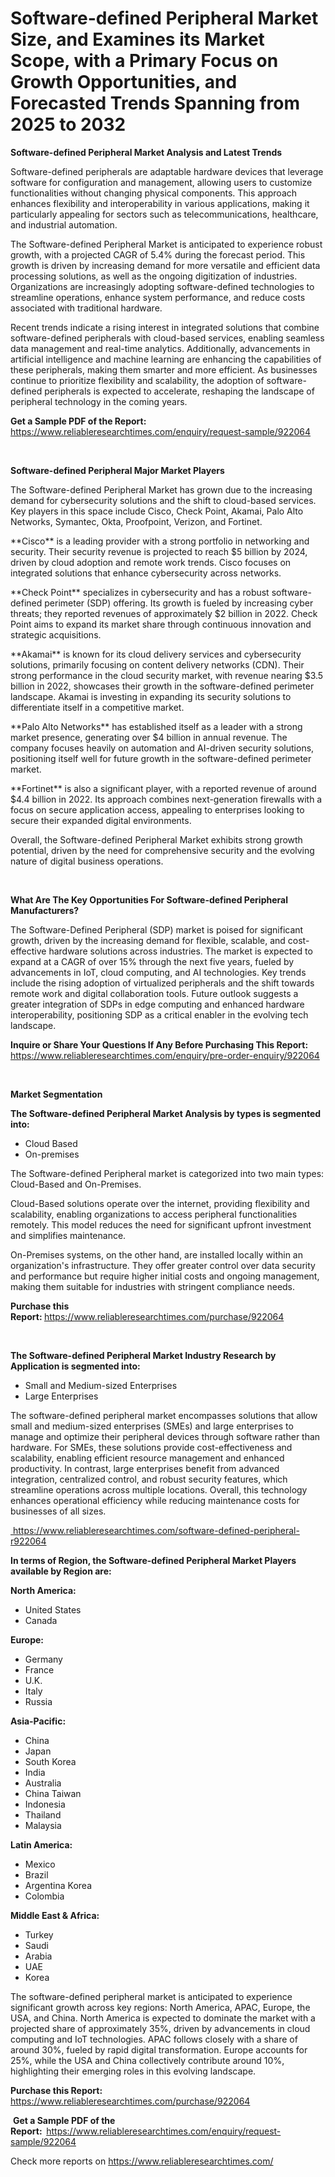<p><h1>Software-defined Peripheral Market Size, and Examines its Market Scope, with a Primary Focus on Growth Opportunities, and Forecasted Trends Spanning from 2025 to 2032</h1></p><p><strong>Software-defined Peripheral Market Analysis and Latest Trends</strong></p>
<p><p>Software-defined peripherals are adaptable hardware devices that leverage software for configuration and management, allowing users to customize functionalities without changing physical components. This approach enhances flexibility and interoperability in various applications, making it particularly appealing for sectors such as telecommunications, healthcare, and industrial automation.</p><p>The Software-defined Peripheral Market is anticipated to experience robust growth, with a projected CAGR of 5.4% during the forecast period. This growth is driven by increasing demand for more versatile and efficient data processing solutions, as well as the ongoing digitization of industries. Organizations are increasingly adopting software-defined technologies to streamline operations, enhance system performance, and reduce costs associated with traditional hardware.</p><p>Recent trends indicate a rising interest in integrated solutions that combine software-defined peripherals with cloud-based services, enabling seamless data management and real-time analytics. Additionally, advancements in artificial intelligence and machine learning are enhancing the capabilities of these peripherals, making them smarter and more efficient. As businesses continue to prioritize flexibility and scalability, the adoption of software-defined peripherals is expected to accelerate, reshaping the landscape of peripheral technology in the coming years.</p></p>
<p><strong>Get a Sample PDF of the Report:&nbsp;</strong> <a href="https://www.reliableresearchtimes.com/enquiry/request-sample/922064?utm_campaign=3011&utm_medium=2&utm_source=Github&utm_content=ia&utm_term=11032025&utm_id=software-defined-peripheral">https://www.reliableresearchtimes.com/enquiry/request-sample/922064</a></p>
<p>&nbsp;</p>
<p><strong>Software-defined Peripheral Major Market Players</strong></p>
<p><p>The Software-defined Peripheral Market has grown due to the increasing demand for cybersecurity solutions and the shift to cloud-based services. Key players in this space include Cisco, Check Point, Akamai, Palo Alto Networks, Symantec, Okta, Proofpoint, Verizon, and Fortinet. </p><p>**Cisco** is a leading provider with a strong portfolio in networking and security. Their security revenue is projected to reach $5 billion by 2024, driven by cloud adoption and remote work trends. Cisco focuses on integrated solutions that enhance cybersecurity across networks.</p><p>**Check Point** specializes in cybersecurity and has a robust software-defined perimeter (SDP) offering. Its growth is fueled by increasing cyber threats; they reported revenues of approximately $2 billion in 2022. Check Point aims to expand its market share through continuous innovation and strategic acquisitions.</p><p>**Akamai** is known for its cloud delivery services and cybersecurity solutions, primarily focusing on content delivery networks (CDN). Their strong performance in the cloud security market, with revenue nearing $3.5 billion in 2022, showcases their growth in the software-defined perimeter landscape. Akamai is investing in expanding its security solutions to differentiate itself in a competitive market.</p><p>**Palo Alto Networks** has established itself as a leader with a strong market presence, generating over $4 billion in annual revenue. The company focuses heavily on automation and AI-driven security solutions, positioning itself well for future growth in the software-defined perimeter market.</p><p>**Fortinet** is also a significant player, with a reported revenue of around $4.4 billion in 2022. Its approach combines next-generation firewalls with a focus on secure application access, appealing to enterprises looking to secure their expanded digital environments.</p><p>Overall, the Software-defined Peripheral Market exhibits strong growth potential, driven by the need for comprehensive security and the evolving nature of digital business operations.</p></p>
<p>&nbsp;</p>
<p><strong>What Are The Key Opportunities For Software-defined Peripheral Manufacturers?</strong></p>
<p><p>The Software-Defined Peripheral (SDP) market is poised for significant growth, driven by the increasing demand for flexible, scalable, and cost-effective hardware solutions across industries. The market is expected to expand at a CAGR of over 15% through the next five years, fueled by advancements in IoT, cloud computing, and AI technologies. Key trends include the rising adoption of virtualized peripherals and the shift towards remote work and digital collaboration tools. Future outlook suggests a greater integration of SDPs in edge computing and enhanced hardware interoperability, positioning SDP as a critical enabler in the evolving tech landscape.</p></p>
<p><strong>Inquire or Share Your Questions If Any Before Purchasing This Report:</strong> <a href="https://www.reliableresearchtimes.com/enquiry/pre-order-enquiry/922064?utm_campaign=3011&utm_medium=2&utm_source=Github&utm_content=ia&utm_term=11032025&utm_id=software-defined-peripheral">https://www.reliableresearchtimes.com/enquiry/pre-order-enquiry/922064</a></p>
<p>&nbsp;</p>
<p><strong>Market Segmentation</strong></p>
<p><strong>The Software-defined Peripheral Market Analysis by types is segmented into:</strong></p>
<p><ul><li>Cloud Based</li><li>On-premises</li></ul></p>
<p><p>The Software-defined Peripheral market is categorized into two main types: Cloud-Based and On-Premises. </p><p>Cloud-Based solutions operate over the internet, providing flexibility and scalability, enabling organizations to access peripheral functionalities remotely. This model reduces the need for significant upfront investment and simplifies maintenance.</p><p>On-Premises systems, on the other hand, are installed locally within an organization's infrastructure. They offer greater control over data security and performance but require higher initial costs and ongoing management, making them suitable for industries with stringent compliance needs.</p></p>
<p><strong>Purchase this Report:&nbsp;</strong><a href="https://www.reliableresearchtimes.com/purchase/922064?utm_campaign=3011&utm_medium=2&utm_source=Github&utm_content=ia&utm_term=11032025&utm_id=software-defined-peripheral">https://www.reliableresearchtimes.com/purchase/922064</a></p>
<p>&nbsp;</p>
<p><strong>The Software-defined Peripheral Market Industry Research by Application is segmented into:</strong></p>
<p><ul><li>Small and Medium-sized Enterprises</li><li>Large Enterprises</li></ul></p>
<p><p>The software-defined peripheral market encompasses solutions that allow small and medium-sized enterprises (SMEs) and large enterprises to manage and optimize their peripheral devices through software rather than hardware. For SMEs, these solutions provide cost-effectiveness and scalability, enabling efficient resource management and enhanced productivity. In contrast, large enterprises benefit from advanced integration, centralized control, and robust security features, which streamline operations across multiple locations. Overall, this technology enhances operational efficiency while reducing maintenance costs for businesses of all sizes.</p></p>
<p><a href="https://www.reliableresearchtimes.com/software-defined-peripheral-r922064?utm_campaign=3011&utm_medium=2&utm_source=Github&utm_content=ia&utm_term=11032025&utm_id=software-defined-peripheral">&nbsp;https://www.reliableresearchtimes.com/software-defined-peripheral-r922064</a></p>
<p><strong>In terms of Region, the Software-defined Peripheral Market Players available by Region are:</strong></p>
<p>
    <p> <strong> North America: </strong>
        <ul>
            <li>United States</li>
            <li>Canada</li>
        </ul>
        </p> 
    <p> <strong> Europe: </strong>
        <ul>
            <li>Germany</li>
            <li>France</li>
            <li>U.K.</li>
            <li>Italy</li>
            <li>Russia</li>
        </ul>
        </p> 
    <p> <strong> Asia-Pacific: </strong>
        <ul>
            <li>China</li>
            <li>Japan</li>
            <li>South Korea</li>
            <li>India</li>
            <li>Australia</li>
            <li>China Taiwan</li>
            <li>Indonesia</li>
            <li>Thailand</li>
            <li>Malaysia</li>
        </ul>
        </p> 
    <p> <strong> Latin America: </strong>
        <ul>
            <li>Mexico</li>
            <li>Brazil</li>
            <li>Argentina Korea</li>
            <li>Colombia</li>
        </ul>
        </p> 
    <p> <strong> Middle East & Africa: </strong>
        <ul>
            <li>Turkey</li>
            <li>Saudi</li>
            <li>Arabia</li>
            <li>UAE</li>
            <li>Korea</li>
        </ul>
    </p>
    </p>
<p><p>The software-defined peripheral market is anticipated to experience significant growth across key regions: North America, APAC, Europe, the USA, and China. North America is expected to dominate the market with a projected share of approximately 35%, driven by advancements in cloud computing and IoT technologies. APAC follows closely with a share of around 30%, fueled by rapid digital transformation. Europe accounts for 25%, while the USA and China collectively contribute around 10%, highlighting their emerging roles in this evolving landscape.</p></p>
<p><strong>Purchase this Report: </strong><a href="https://www.reliableresearchtimes.com/purchase/922064?utm_campaign=3011&utm_medium=2&utm_source=Github&utm_content=ia&utm_term=11032025&utm_id=software-defined-peripheral">https://www.reliableresearchtimes.com/purchase/922064</a></p>
<p>&nbsp;<strong>Get a Sample PDF of the Report:&nbsp;&nbsp;</strong><a href="https://www.reliableresearchtimes.com/enquiry/request-sample/922064?utm_campaign=3011&utm_medium=2&utm_source=Github&utm_content=ia&utm_term=11032025&utm_id=software-defined-peripheral">https://www.reliableresearchtimes.com/enquiry/request-sample/922064</a></p>
<p><strong></strong></p>
<p>Check more reports on <a href="https://www.reliableresearchtimes.com/?utm_campaign=3011&utm_medium=2&utm_source=Github&utm_content=ia&utm_term=11032025&utm_id=software-defined-peripheral">https://www.reliableresearchtimes.com/</a></p>